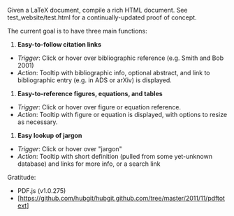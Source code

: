 Given a LaTeX document, compile a rich HTML document.  See test_website/test.html for a continually-updated proof of concept.

The current goal is to have three main functions:

1. **Easy-to-follow citation links**
  - _Trigger_: Click or hover over bibliographic reference (e.g. Smith and Bob 2001)
  - _Action_:  Tooltip with bibliographic info, optional abstract, and link to bibliographic entry (e.g. in ADS or arXiv) is displayed.

1. **Easy-to-reference figures, equations, and tables**
  - _Trigger_: Click or hover over figure or equation reference.
  - _Action_:  Tooltip with figure or equation is displayed, with options to resize as necessary.

1. **Easy lookup of jargon**
  - _Trigger_: Click or hover over "jargon"
  - _Action_:  Tooltip with short definition (pulled from some yet-unknown database) and links for more info, or a search link

Gratitude:
- PDF.js (v1.0.275)
- [https://github.com/hubgit/hubgit.github.com/tree/master/2011/11/pdftotext]
